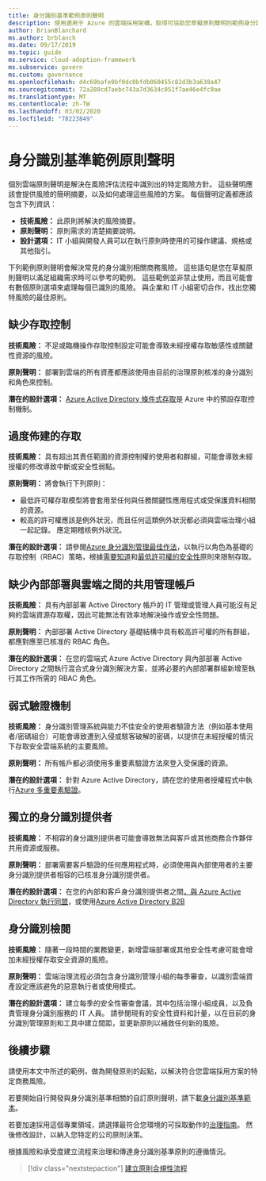 ```yaml
---
title: 身分識別基準範例原則聲明
description: 使用適用于 Azure 的雲端採用架構，取得可協助您草擬原則聲明的範例身分識別基準原則聲明。
author: BrianBlanchard
ms.author: brblanch
ms.date: 09/17/2019
ms.topic: guide
ms.service: cloud-adoption-framework
ms.subservice: govern
ms.custom: governance
ms.openlocfilehash: d4c69bafe9bf0dc0bfdb060455c82d3b3a638a47
ms.sourcegitcommit: 72a280cd7aebc743a7d3634c051f7ae46e4fc9ae
ms.translationtype: MT
ms.contentlocale: zh-TW
ms.lasthandoff: 03/02/2020
ms.locfileid: "78223849"
---
```

# <a name="identity-baseline-sample-policy-statements"></a>身分識別基準範例原則聲明

個別雲端原則聲明是解決在風險評估流程中識別出的特定風險方針。 這些聲明應該會提供風險的簡明摘要，以及如何處理這些風險的方案。 每個聲明定義都應該包含下列資訊：

- **技術風險：** 此原則將解決的風險摘要。
- **原則聲明：** 原則需求的清楚摘要說明。
- **設計選項：** IT 小組與開發人員可以在執行原則時使用的可操作建議、規格或其他指引。

下列範例原則聲明會解決常見的身分識別相關商務風險。 這些語句是您在草擬原則聲明以滿足組織需求時可以參考的範例。 這些範例並非禁止使用，而且可能會有數個原則選項來處理每個已識別的風險。 與企業和 IT 小組密切合作，找出您獨特風險的最佳原則。

## <a name="lack-of-access-controls"></a>缺少存取控制

**技術風險：** 不足或臨機操作存取控制設定可能會導致未經授權存取敏感性或關鍵性資源的風險。

**原則聲明：** 部署到雲端的所有資產都應該使用由目前的治理原則核准的身分識別和角色來控制。

**潛在的設計選項：** [Azure Active Directory 條件式存取](https://docs.microsoft.com/azure/active-directory/conditional-access/overview)是 Azure 中的預設存取控制機制。

## <a name="overprovisioned-access"></a>過度佈建的存取

**技術風險：** 具有超出其責任範圍的資源控制權的使用者和群組，可能會導致未經授權的修改導致中斷或安全性弱點。

**原則聲明：** 將會執行下列原則：

- 最低許可權存取模型將會套用至任何與任務關鍵性應用程式或受保護資料相關的資源。
- 較高的許可權應該是例外狀況，而且任何這類例外狀況都必須與雲端治理小組一起記錄。 應定期稽核例外狀況。

**潛在的設計選項：** 請參閱[Azure 身分識別管理最佳作法](https://docs.microsoft.com/azure/security/azure-security-identity-management-best-practices)，以執行以角色為基礎的存取控制（RBAC）策略，根據[需要知道](https://wikipedia.org/wiki/Need_to_know)和[最低許可權的安全性](https://wikipedia.org/wiki/Principle_of_least_privilege)原則來限制存取。

## <a name="lack-of-shared-management-accounts-between-on-premises-and-the-cloud"></a>缺少內部部署與雲端之間的共用管理帳戶

**技術風險：** 具有內部部署 Active Directory 帳戶的 IT 管理或管理人員可能沒有足夠的雲端資源存取權，因此可能無法有效率地解決操作或安全性問題。

**原則聲明：** 內部部署 Active Directory 基礎結構中具有較高許可權的所有群組，都應對應至已核准的 RBAC 角色。

**潛在的設計選項：** 在您的雲端式 Azure Active Directory 與內部部署 Active Directory 之間執行混合式身分識別解決方案，並將必要的內部部署群組新增至執行其工作所需的 RBAC 角色。

## <a name="weak-authentication-mechanisms"></a>弱式驗證機制

**技術風險：** 身分識別管理系統與能力不佳安全的使用者驗證方法（例如基本使用者/密碼組合）可能會導致遭到入侵或駭客破解的密碼，以提供在未經授權的情況下存取安全雲端系統的主要風險。

**原則聲明：** 所有帳戶都必須使用多重要素驗證方法來登入受保護的資源。

**潛在的設計選項：** 針對 Azure Active Directory，請在您的使用者授權程式中執行[Azure 多重要素驗證](https://docs.microsoft.com/azure/active-directory/authentication/concept-mfa-howitworks)。

## <a name="isolated-identity-providers"></a>獨立的身分識別提供者

**技術風險：** 不相容的身分識別提供者可能會導致無法與客戶或其他商務合作夥伴共用資源或服務。

**原則聲明：** 部署需要客戶驗證的任何應用程式時，必須使用與內部使用者的主要身分識別提供者相容的已核准身分識別提供者。

**潛在的設計選項：** 在您的內部和客戶身分識別提供者之間[，與 Azure Active Directory 執行同盟](https://docs.microsoft.com/azure/active-directory/hybrid/whatis-fed)，或使用[Azure Active Directory B2B](https://docs.microsoft.com/azure/active-directory/b2b/what-is-b2b)

## <a name="identity-reviews"></a>身分識別檢閱

**技術風險：** 隨著一段時間的業務變更，新增雲端部署或其他安全性考慮可能會增加未經授權存取安全資源的風險。

**原則聲明：** 雲端治理流程必須包含身分識別管理小組的每季審查，以識別雲端資產設定應該避免的惡意執行者或使用模式。

**潛在的設計選項：** 建立每季的安全性審查會議，其中包括治理小組成員，以及負責管理身分識別服務的 IT 人員。 請參閱現有的安全性資料和計量，以在目前的身分識別管理原則和工具中建立間距，並更新原則以補救任何新的風險。

## <a name="next-steps"></a>後續步驟

請使用本文中所述的範例，做為開發原則的起點，以解決符合您雲端採用方案的特定商務風險。

若要開始自行開發與身分識別基準相關的自訂原則聲明，請下載[身分識別基準範本](./template.md)。

若要加速採用這個專業領域，請選擇最符合您環境的可採取動作的[治理指南](../guides/index.md)。 然後修改設計，以納入您特定的公司原則決策。

根據風險和承受度建立流程來治理和傳達身分識別基準原則的遵循情況。

> [!div class="nextstepaction"]
> [建立原則合規性流程](./compliance-processes.md)
